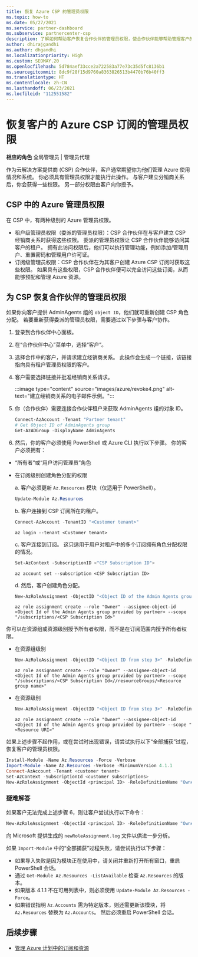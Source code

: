 ```yaml
---
title: 恢复 Azure CSP 的管理员权限
ms.topic: how-to
ms.date: 05/27/2021
ms.service: partner-dashboard
ms.subservice: partnercenter-csp
description: 了解如何帮助客户恢复合作伙伴的管理员权限，使合作伙伴能够帮助管理客户的 Azure 云解决方案提供商 (CSP) 订阅。
author: dhirajgandhi
ms.author: dhgandhi
ms.localizationpriority: High
ms.custom: SEOMAY.20
ms.openlocfilehash: 5d784aef33cce2a722583a77e73c35d5fc8136b1
ms.sourcegitcommit: 8dc9f28f15d9760a8363826513b4470b76b40ff3
ms.translationtype: HT
ms.contentlocale: zh-CN
ms.lasthandoff: 06/23/2021
ms.locfileid: "112551582"
---
```

# <a name="reinstate-admin-privileges-for-a-customers-azure-csp-subscriptions"></a>恢复客户的 Azure CSP 订阅的管理员权限  

**相应的角色** 全局管理员 | 管理员代理

作为云解决方案提供商 (CSP) 合作伙伴，客户通常期望你为他们管理 Azure 使用情况和系统。 你必须具有管理员权限才能执行此操作。 与客户建立分销商关系后，你会获得一些权限。 另一部分权限由客户向你授予。

## <a name="admin-privileges-for-azure-in-csp"></a>CSP 中的 Azure 管理员权限

在 CSP 中，有两种级别的 Azure 管理员权限。

- 租户级管理员权限（委派的管理员权限）：CSP 合作伙伴在与客户建立 CSP 经销商关系时获得这些权限。 委派的管理员权限让 CSP 合作伙伴能够访问其客户的租户。 拥有此访问权限后，他们可以执行管理功能，例如添加/管理用户、重置密码和管理用户许可证。
- 订阅级管理员权限：CSP 合作伙伴在为其客户创建 Azure CSP 订阅时获取这些权限。 如果具有这些权限，CSP 合作伙伴便可以完全访问这些订阅，从而能够预配和管理 Azure 资源。

## <a name="reinstate-csp-a-partners-admin-privileges"></a>为 CSP 恢复合作伙伴的管理员权限

如果你向客户提供 AdminAgents 组的 `object ID`，他们就可重新创建 CSP 角色分配。 若要重新获得委派的管理员权限，需要通过以下步骤与客户协作。

1. 登录到合作伙伴中心面板。

2. 在“合作伙伴中心”菜单中，选择“客户”。

3. 选择合作中的客户，并请求建立经销商关系。 此操作会生成一个链接，该链接指向具有租户管理员权限的客户。

4. 客户需要选择链接并批准经销商关系请求。

   :::image type="content" source="images/azure/revoke4.png" alt-text="建立经销商关系的电子邮件示例。":::

5. 你（合作伙伴）需要连接合作伙伴租户来获取 AdminAgents 组的对象 ID。
  
   ```powershell
   Connect-AzAccount -Tenant "Partner tenant"
   # Get Object ID of AdminAgents group
   Get-AzADGroup -DisplayName AdminAgents
   ```

6. 然后，你的客户必须使用 PowerShell 或 Azure CLI 执行以下步骤。 你的客户必须拥有：

- “所有者”或“用户访问管理员”角色 
- 在订阅级别创建角色分配的权限

   a. 客户必须更新 `Az.Resources` 模块（仅适用于 PowerShell）。
   ```powershell
   Update-Module Az.Resources
   ```

   b. 客户连接到 CSP 订阅所在的租户。
   ```powershell
   Connect-AzAccount -TenantID "<Customer tenant>"
   ```
   ```azurecli
   az login --tenant <Customer tenant>
   ```

   c. 客户连接到订阅。 这只适用于用户对租户中的多个订阅拥有角色分配权限的情况。

   ```powershell
   Set-AzContext -SubscriptionID <"CSP Subscription ID">
   ```
   ```azurecli
   az account set --subscription <CSP Subscription ID>
   ```

   d. 然后，客户创建角色分配。
    
   ```powershell
   New-AzRoleAssignment -ObjectID "<Object ID of the Admin Agents group provided by partner>" -RoleDefinitionName "Owner" -Scope "/subscriptions/'<CSP subscription ID>'"
   ```
   ```azurecli
   az role assignment create --role "Owner" --assignee-object-id <Object Id of the Admin Agents group provided by partner> --scope "/subscriptions/<CSP Subscription Id>"
   ```

你可以在资源组或资源级别授予所有者权限，而不是在订阅范围内授予所有者权限。 

- 在资源组级别

   ```powershell
   New-AzRoleAssignment -ObjectID "<Object ID from step 3>" -RoleDefinitionName Owner -Scope "/subscriptions/'SubscriptionID of CSP subscription'/resourceGroups/'Resource group name'"
   ```
   ```azurecli
   az role assignment create --role "Owner" --assignee-object-id <Object Id of the Admin Agents group provided by partner> --scope "/subscriptions/<CSP Subscription Id>//resourceGroups/<Resource group name>"
   ```

- 在资源级别

   ```powershell
   New-AzRoleAssignment -ObjectID "<Object ID from step 3>" -RoleDefinitionName Owner -Scope "<Resource URI>"
   ```
   ```azurecli
   az role assignment create --role "Owner" --assignee-object-id <Object Id of the Admin Agents group provided by partner> --scope "<Resource URI>"
   ```

如果上述步骤不起作用，或在尝试时出现错误，请尝试执行以下“全部捕获”过程，恢复客户的管理员权限。

```powershell
Install-Module -Name Az.Resources -Force -Verbose
Import-Module -Name Az.Resources -Verbose -MinimumVersion 4.1.1
Connect-AzAccount -Tenant <customer tenant>
Set-AzContext -SubscriptionId <customer subscriptions>
New-AzRoleAssignment -ObjectId <principal ID> -RoleDefinitionName "Owner" -Scope "/subscriptions/<customer subscription>" -ObjectType "ForeignGroup"
```

### <a name="troubleshooting"></a>疑难解答

如果客户无法完成上述步骤 6，则让客户尝试执行以下命令：

```powershell
New-AzRoleAssignment -ObjectId <principal ID> -RoleDefinitionName "Owner" -Scope "/subscriptions/<costumer subscription>" -ObjectType "ForeignGroup" -Debug > newRoleAssignment.log
```

向 Microsoft 提供生成的 `newRoleAssignment.log` 文件以供进一步分析。

如果 `Import-Module` 中的“全部捕获”过程失败，请尝试执行以下步骤：
- 如果导入失败是因为模块正在使用中，请关闭并重新打开所有窗口，重启 PowerShell 会话。
- 通过 `Get-Module Az.Resources -ListAvailable` 检查 `Az.Resources` 的版本。
- 如果版本 4.1.1 不在可用列表中，则必须使用 `Update-Module Az.Resources -Force`。
- 如果错误指明 `Az.Accounts` 需为特定版本，则还需更新该模块，将 `Az.Resources` 替换为 `Az.Accounts`。 然后必须重启 PowerShell 会话。


## <a name="next-steps"></a>后续步骤

- [管理 Azure 计划中的订阅和资源](azure-plan-manage.md)
